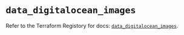 # `data_digitalocean_images`

Refer to the Terraform Registory for docs: [`data_digitalocean_images`](https://registry.terraform.io/providers/digitalocean/digitalocean/2.30.0/docs/data-sources/images).

